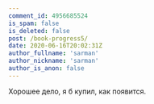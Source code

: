 ```yaml
---
comment_id: 4956685524
is_spam: false
is_deleted: false
post: /book-progress5/
date: 2020-06-16T20:02:31Z
author_fullname: 'sarman'
author_nickname: 'sarman'
author_is_anon: false
---
```


<p>Хорошее дело, я б купил, как появится.</p>
